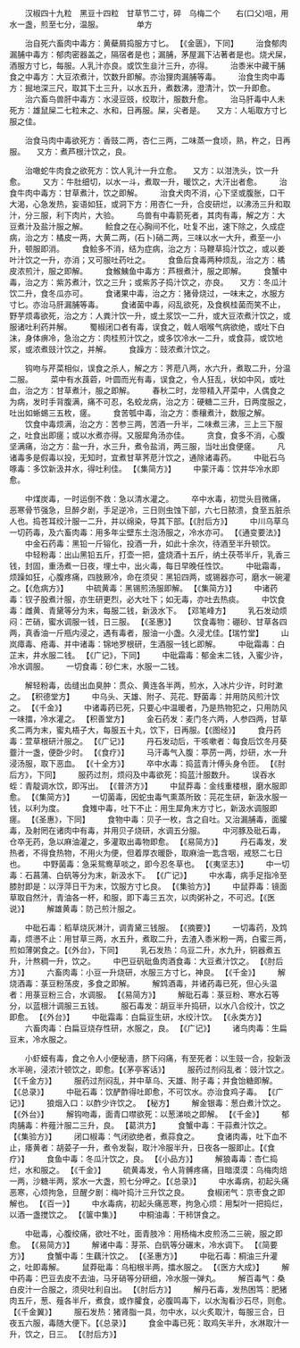 <!-- { "loadSidebar": true } -->
　　汉椒四十九粒　黑豆十四粒　甘草节二寸，碎　乌梅二个　　右(口父)咀，用水一盏，煎至七分，温服。
　　　　单方

　　治自死六畜肉中毒方：黄蘗屑捣服方寸匕。 【《金匮》，下同】
　　治食郁肉漏脯中毒方：郁肉密器盖之，隔宿者是也；漏脯，茅屋漏下沾著者是也。烧犬屎，酒服方寸匕，每服。人乳汁亦良。或饮生韭汁三升，亦得。
　　治黍米中藏干脯食之中毒方：大豆浓煮汁，饮数升即解。亦治狸肉漏脯等毒。
　　治食生肉中毒方：掘地深三尺，取其下土三升，以水五升，煮数沸，澄清汁，饮一升即愈。
　　治六畜鸟兽肝中毒方：水浸豆豉，绞取汁，服数升愈。
　　治马肝毒中人未死方：雄鼠屎二七粒末之、水和，日再服。屎，尖者是。　　又方：人垢取方寸匕服之佳。

　　治食马肉中毒欲死方：香豉二两，杏仁三两，二味蒸一食顷，熟，杵之，日再服。　　又方：煮芦根汁饮之，良。

　　治噉蛇牛肉食之欲死方：饮人乳汁一升立愈。　　又方：以泔洗头，饮一升愈。
　　又方：牛肚细切，以水一斗，煮取一升，暖饮之，大汗出者愈。
　　治食牛肉中毒方：甘草煮汁，饮之即解。
　　治食犬肉不消，心下坚或腹胀，口干大渴，心急发热，妄语如狂，或洞下方：用杏仁一升，合皮研烂，以沸汤三升和取汁，分三服，利下肉片，大验。
　　鸟兽有中毒箭死者，其肉有毒，解之方：大豆煮汁及盐汁服之解。
　　鲙食之在心胸间不化，吐复不出，速下除之，久成症病，治之方：橘皮一两，大黄二两，(石卜)硝二两，三味以水一大升，煮至一小升，顿服即消。
　　食鲙多不消，结为症病，治之方：马鞭草捣汁饮之，或以姜叶汁饮之一升，亦消；又可服吐药吐之。
　　食鱼后食毒两种烦乱，治之方：橘皮浓煎汁，服之即解。
　　食鯸鮧鱼中毒方：芦根煮汁，服之即解。
　　食蟹中毒，治之方：紫苏煮汁，饮之三升；或紫苏子捣汁饮之，亦良。　　又方：冬瓜汁饮二升，食冬瓜亦可。
　　食诸果中毒，治之方：猪骨烧过，一味末之，水服方寸匕。亦治马肝漏脯等毒。
　　食诸菌中毒，闷乱欲死，及食枫桂菌而笑不止，野芋烦毒欲死，治之方：人粪汁饮一升，或土浆饮一二升，或大豆浓煮汁饮之，或服诸吐利药并解。
　　蜀椒闭口者有毒，误食之，戟人咽喉气病欲绝，或吐下白沫，身体痹冷，急治之方：肉桂煎汁饮之，或多饮冷水一二升，或食蒜，或饮地浆，或浓煮豉汁饮之，并解。
　　食躁方：豉浓煮汁饮之。

　　钩吻与芹菜相似，误食之杀人，解之方：荠苨八两，水六升，煮取二升，分温二服。
　　菜中有水莨菪，叶圆而光有毒，误食之，令人狂乱，状如中风，或吐血，治之方：甘草煮汁，服之即解。
　　春秋二时，龙带精入芹菜中，人偶食之为病，发时手背腹满，痛不可忍，名蛟龙病，治之方：硬糖二三升，日两度服之，吐出如蜥蜴三五枚，瘥。
　　食苦瓠中毒，治之方：黍穰煮汁，数服之解。
　　饮食中毒烦满，治之方：苦参三两，苦酒一升半，二味煮三沸，三上三下服之，吐食出即瘥；或以水煮亦得。又服犀角汤亦佳。
　　贪食，食多不消，心腹坚满痛，治之方：盐一升，水三升，煮令盐消，两三服，当吐出食便瘥。
　　凡诸毒多是假毒以投，无知时，宜煮甘草荠苨汁饮之，通除诸毒药。
　　中砒石乌啄毒：多饮新汲井水，得吐利佳。 【《集简方》】
　　中蒙汗毒：饮井华冷水即愈。

　　中煤炭毒，一时运倒不救：急以清水灌之。
　　卒中水毒，初觉头目微痛，恶寒骨节强急，旦醉夕剧，手足逆冷，三日则虫蚀下部，六七日脓溃，食至五脏杀人也。捣苍耳绞汁服一二升，并以绵染，导其下部。【《肘后方》】
　　中川乌草乌一切药毒，及六畜肉毒：用多年尘壁东土泡汤服之，冷水亦可。 【《通变要法》】
　　中金石药毒：黑铅一斤镕化，投酒一升，如此十余次，待酒至半升顿饮。
　　中轻粉毒：出山黑铅五斤，打壶一把，盛烧酒十五斤，纳土茯苓半斤，乳香三钱，封固，重汤煮一日夜，埋土中，出火毒，每日早晚任性饮。
　　中砒霜毒，烦躁如狂，心腹疼痛，四肢厥冷，命在须臾：黑铅四两，或锡器亦可，磨水一碗灌之。【《危病方》】
　　中硫黄毒：黑锡煎汤服即解。 【《集简方》】
　　中诸药毒：钗子股煮汁服，亦生研更烈，必大吐下；如无毒，亦吐去热痰。
　　中饮食毒：雌黄、青黛等分为末，每服二钱，新汲水下。 【邓笔峰方】
　　乳石发动烦闷：芒硝，蜜水调服一钱，日三服。 【《圣惠》】
　　饮食毒物：硼砂、甘草各四两，真香油一斤瓶内浸之，遇有毒者，服油一小盏。久浸尤佳。【瑞竹堂】
　　山岚瘴毒、疮毒、并中诸毒：锦地罗根研，生酒服一钱匕即解。
　　中砒霜毒：白芷末，井水服二钱。 【《广记》，下同】
　　中砒霜毒：郁金末二钱，入蜜少许，冷水调服。
　　一切食毒：砂仁末，水服一二钱。

　　解轻粉毒，齿缝出血臭肿：贯众、黄连各半两，煎水，入冰片少许，时时漱之。 【积德堂方】
　　中乌头、天雄、附子、芫花、野菌毒：并用防风煎汁饮之。 【《千金》】
　　中诸毒药已死，只要心中温暖者，乃是热物犯之，只用防风一味擂，冷水灌之。 【积善堂方】
　　金石药发：麦门冬六两，人参四两，甘草炙二两为末，蜜丸梧子大，每服五十丸，饮下，日再服。【《图经》】
　　食丹药毒：萱草根研汁服之。 【《广记》】
　　丹石发动后，干咳嗽者：每食后饮冬月葵虀汁一盏，便卧少时。 【《食疗》】
　　马汗毒气入腹：葶苈一两，炒研，水一升浸汤服，取下恶血。 【《十全方》】
　　卒中水毒：捣蓝青汁傅头身令匝。 【《肘后方》，下同】
　　服药过剂，烦闷及中毒欲死：捣蓝汁服数升。
　　误吞水蛭：青靛调水饮，即泻出。 【《普济方》】
　　中鼠莽毒：金线重楼根，磨水服即愈。 【《集简方》】
　　一切菌毒，因蛇虫毒气熏蒸所致：芫花生研，新汲水服一钱，以利为度。
　　食雉中毒，吐下不止：用生犀角末方寸匕，新汲水调服即瘥。 【《圣惠》，下同】
　　食物中毒：贝子一枚，含之自吐。又治漏脯毒，面臛毒，及射罔在诸肉中有毒，并用贝子烧研，水调五分服。
　　中河豚及砒石毒，仓卒无药，急以麻油灌之，多灌取出毒物即愈。 【《易简方》】
　　丹石毒发，发热者，不得食热物，不用火为便，但着厚衣暖卧，取麻油一匙含咽，戒怒二七日也。
　　中野菌毒：急采鸳鸯草啖之，即今忍冬草也。 【《夷坚志》】
　　中一切毒：石菖蒲、白矾等分为末，新汲水下。 【《广记》】
　　中水毒，病手足指冷至膝肘即是：以浮萍日干为末，饮服方寸匕良。 【《集验方》】
　　中鼠莽毒：镜面草取自然汁，青油各一杯，和服，即下毒三五次，以肉粥补之，不可迟。【《医说》】
　　解雄黄毒：防己煎汁服之。

　　中砒石毒：稻草烧灰淋汁，调青黛三钱服。 【《摘要》】
　　一切毒药，及鸩毒，烦懑不止：用甘草三两，水五升，煮取二升，去渣入黍米粉一两，白蜜三两，煎如薄粥食之。【《外台》，下同】
　　乳石发热：乌豆二升，水九升，铜器煮五升，汁熬稠一升，饮之。
　　中巴豆矾砒鱼肉酒食毒：大豆煮汁饮之。 【《肘后方》】
　　六畜肉毒：小豆一升烧研，水服三方寸匕，神良。 【《千金》】
　　解烧酒毒：菉豆粉荡皮，多食之即解。
　　解鸩酒毒，并诸药毒已死，但心头温者：用菉豆粉三合，水调服。 【《易简方》】
　　解砒石毒：菉豆粉、寒水石等分，以蓝根汁调服三五钱。
　　服石毒发：胡豆半升捣研，以水八合绞汁，饮之即愈。 【《外台》】
　　中砒霜毒：白扁豆生研，水绞汁饮。 【《永类方》】
　　六畜肉毒：白扁豆烧存性研，水服之，良。 【《广记》】
　　诸鸟肉毒：生扁豆末，冷水服之。

　　小虾蟆有毒，食之令人小便秘濇，脐下闷痛，有至死者：以生豉一合，投新汲水半碗，浸浓汁顿饮之，即愈。【《茅亭客话》】
　　服药过剂闷乱者：豉汁饮之。 【《千金方》】
　　服药过剂闷乱，并中草乌、天雄、附子毒；并食饴糖即解。 【《总录》】
　　中砒石毒：饮酽酢得吐即愈，不可饮水。亦治食鸡子毒。 【《广记》】
　　狼烟入口：以酢少许饮之。 【秘方】
　　解金银毒：葱白煮汁饮之。 【《外台》】
　　解钩吻毒，面青口噤欲死：以葱涕啖之即解。 【《千金》】
　　郁肉脯毒：杵薤汁服二三升，良。 【葛洪方】
　　食蟹中毒：干蒜煮汁饮之。 【《集验方》】
　　闭口椒毒：气闭欲绝者，煮蒜食之。
　　食诸肉毒，吐下血不止，痿黄者：胡荽子一升，煮令发裂，取汁冷服半升，日夜各一服即止。【《食疗》】
　　食鱼中毒：冬瓜汁饮之，良。 【《小品方》】
　　解狼毒毒：杏仁捣烂，水和服之。 【《千金》】
　　硫黄毒发，令人背髆疼痛，目暗漠漠：乌梅肉焙一两，沙糖半两，浆水一大盏，煎七分呷之。【《总录》】
　　中水毒病，初起头痛恶寒，心烦拘急，旦醒夕剧：梅叶捣汁三升饮之良。
　　食椒闭气：京枣食之即解也。 【《百一》】
　　中水毒病，初起头痛恶寒，拘急心烦：用梨叶一把捣烂，以酒一盏搅饮之。 【《箧中集》】
　　中桐油毒：干柿饼食之。

　　中砒毒，心腹绞痛，欲吐不吐，面青肢冷：用杨梅木皮煎汤二三碗，服之即愈。 【《易简方》】
　　解诸中毒：芽茶、白矾等分碾末，冷水调下。 【《简要方》】
　　食蟹中毒：生藕汁饮之。 【《圣惠方》】
　　中砒石毒：桐油三升灌之，吐即毒解。
　　鼠莽砒毒：乌桕根半两，擂水服之。 【《医方大成》】
　　解中药毒：巴豆去皮不去油，马牙硝等分研细，冷水服一弹丸。
　　解百毒气：桑白皮汁一合服之，须臾吐利自出。 【《肘后方》】
　　解丹石毒，发热困笃：肥猪肉五斤，葱、薤各半斤，煮食，或作臛食，必腹鸣毒下，以水淘看沙石尽，则愈。【《千金翼》】
　　服石发热：猪肾脂一具，勿中水，以火炙取汁，每服三合，日夜五六服，毒随大便下。【《总录》】
　　食金中毒已死：取鸡矢半升，水淋取汁一升，饮之，日三。 【《肘后方》】
